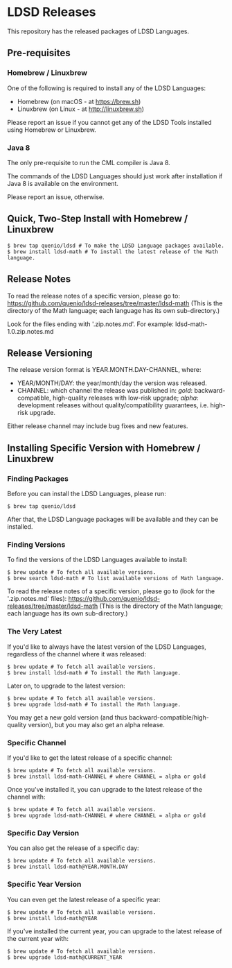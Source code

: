 # LDSD Releases

This repository has the released packages of LDSD Languages.

## Pre-requisites

### Homebrew / Linuxbrew

One of the following is required to install any of the LDSD Languages:
- Homebrew (on macOS - at https://brew.sh)
- Linuxbrew (on Linux - at http://linuxbrew.sh)

Please report an issue if you cannot get any of the LDSD Tools installed using Homebrew or Linuxbrew.

### Java 8

The only pre-requisite to run the CML compiler is Java 8.

The commands of the LDSD Languages should just work after installation if Java 8 is available on the environment.

Please report an issue, otherwise.

## Quick, Two-Step Install with Homebrew / Linuxbrew

```
$ brew tap quenio/ldsd # To make the LDSD Language packages available.
$ brew install ldsd-math # To install the latest release of the Math language.
```

## Release Notes

To read the release notes of a specific version, please go to: https://github.com/quenio/ldsd-releases/tree/master/ldsd-math
(This is the directory of the Math language; each language has its own sub-directory.)

Look for the files ending with '.zip.notes.md'. For example: ldsd-math-1.0.zip.notes.md

## Release Versioning

The release version format is YEAR.MONTH.DAY-CHANNEL, where:
- YEAR/MONTH/DAY: the year/month/day the version was released.
- CHANNEL: which channel the release was published in: _gold_: backward-compatible, high-quality releases with low-risk upgrade; _alpha_: development releases without quality/compatibility guarantees, i.e. high-risk upgrade.

Either release channel may include bug fixes and new features.

## Installing Specific Version with Homebrew / Linuxbrew

### Finding Packages

Before you can install the LDSD Languages, please run:

```
$ brew tap quenio/ldsd
```

After that, the LDSD Language packages will be available and they can be installed.

### Finding Versions

To find the versions of the LDSD Languages available to install:

```
$ brew update # To fetch all available versions.
$ brew search ldsd-math # To list available versions of Math language.
```

To read the release notes of a specific version, please go to (look for the '.zip.notes.md' files): https://github.com/quenio/ldsd-releases/tree/master/ldsd-math (This is the directory of the Math language; each language has its own sub-directory.)

### The Very Latest

If you'd like to always have the latest version of the LDSD Languages,
regardless of the channel where it was released:

```
$ brew update # To fetch all available versions.
$ brew install ldsd-math # To install the Math language.
```

Later on, to upgrade to the latest version:

```
$ brew update # To fetch all available versions.
$ brew upgrade ldsd-math # To install the Math language.
```

You may get a new gold version
(and thus backward-compatible/high-quality version),
but you may also get an alpha release.

### Specific Channel

If you'd like to get the latest release of a specific channel:

```
$ brew update # To fetch all available versions.
$ brew install ldsd-math-CHANNEL # where CHANNEL = alpha or gold
```

Once you've installed it, you can upgrade to the latest release of the channel with:

```
$ brew update # To fetch all available versions.
$ brew upgrade ldsd-math-CHANNEL # where CHANNEL = alpha or gold
```

### Specific Day Version

You can also get the release of a specific day:

```
$ brew update # To fetch all available versions.
$ brew install ldsd-math@YEAR.MONTH.DAY
```

### Specific Year Version

You can even get the latest release of a specific year:

```
$ brew update # To fetch all available versions.
$ brew install ldsd-math@YEAR
```

If you've installed the current year, you can upgrade to the latest release of the current year with:

```
$ brew update # To fetch all available versions.
$ brew upgrade ldsd-math@CURRENT_YEAR
```
